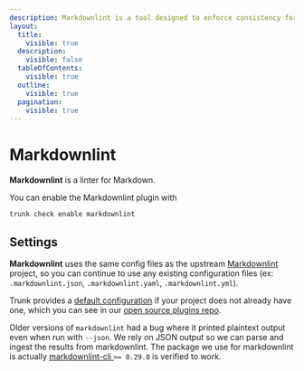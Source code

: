 ```yaml
---
description: Markdownlint is a tool designed to enforce consistency for Markdown files. It can include checks for headings, lists, line length, and syntax preferences. 
layout:
  title:
    visible: true
  description:
    visible: false
  tableOfContents:
    visible: true
  outline:
    visible: true
  pagination:
    visible: true
---
```


# Markdownlint

**Markdownlint** is a linter for Markdown.

You can enable the Markdownlint plugin with

```shell
trunk check enable markdownlint
```

## Settings


**Markdownlint** uses the same config files as the
upstream [Markdownlint](https://github.com/DavidAnson/markdownlint) project, so you can continue to use any
existing configuration files (ex: `.markdownlint.json`, `.markdownlint.yaml`, `.markdownlint.yml`).
    

Trunk provides a [default configuration](https://github.com/trunk-io/plugins/tree/main/linters/markdownlint) if your project does not already have one,
which you can see in our [open source plugins repo](https://github.com/trunk-io/plugins/tree/main).

Older versions of `markdownlint` had a bug where it printed plaintext output even when run with `--json`. We rely on JSON output so we can parse and ingest the results from markdownlint. The package we use for markdownlint is actually [markdownlint-cli ](https://www.npmjs.com/package/markdownlint-cli) `>= 0.29.0` is verified to work.



